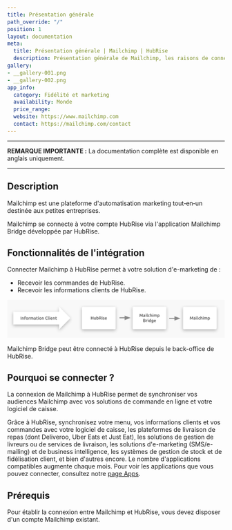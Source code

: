 ```yaml
---
title: Présentation générale
path_override: "/"
position: 1
layout: documentation
meta:
  title: Présentation générale | Mailchimp | HubRise
  description: Présentation générale de Mailchimp, les raisons de connecter Mailchimp à HubRise et fonctionnalités de l'intégration avec HubRise.
gallery:
- __gallery-001.png
- __gallery-002.png
app_info:
  category: Fidélité et marketing
  availability: Monde
  price_range: 
  website: https://www.mailchimp.com
  contact: https://mailchimp.com/contact
---
```


---

**REMARQUE IMPORTANTE :** La documentation complète est disponible <Link to="/apps/mailchimp" addLocalePrefix={false}>en anglais uniquement</Link>.

---

## Description

Mailchimp est une plateforme d'automatisation marketing tout‑en‑un destinée aux petites entreprises.

Mailchimp se connecte à votre compte HubRise via l'application Mailchimp Bridge développée par HubRise.

## Fonctionnalités de l'intégration

Connecter Mailchimp à HubRise permet à votre solution d'e-marketing de :

- Recevoir les commandes de HubRise.
- Recevoir les informations clients de HubRise.

![Diagramme de flux de Mailchimp Bridge](./images/007-2x-connection-diagram.png)

Mailchimp Bridge peut être connecté à HubRise depuis le back-office de HubRise.

## Pourquoi se connecter ?

La connexion de Mailchimp à HubRise permet de synchroniser vos audiences Mailchimp avec vos solutions de commande en ligne et votre logiciel de caisse.

Grâce à HubRise, synchronisez votre menu, vos informations clients et vos commandes avec votre logiciel de caisse, les plateformes de livraison de repas (dont Deliveroo, Uber Eats et Just Eat), les solutions de gestion de livreurs ou de services de livraison, les solutions d'e-marketing (SMS/e-mailing) et de business intelligence, les systèmes de gestion de stock et de fidélisation client, et bien d'autres encore. Le nombre d'applications compatibles augmente chaque mois. Pour voir les applications que vous pouvez connecter, consultez notre [page Apps](/apps).

## Prérequis

Pour établir la connexion entre Mailchimp et HubRise, vous devez disposer d'un compte Mailchimp existant.
